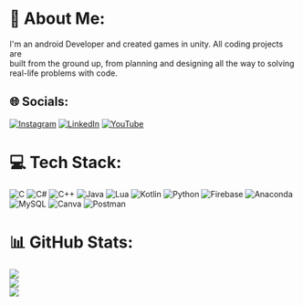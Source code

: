 # 💫 About Me:
I'm an android Developer and created games in unity. All coding projects are<br>built from the ground up, from planning and designing all the way to solving <br>real-life problems with code.


## 🌐 Socials:
[![Instagram](https://img.shields.io/badge/Instagram-%23E4405F.svg?logo=Instagram&logoColor=white)](https://instagram.com/lakshyagupta7089) [![LinkedIn](https://img.shields.io/badge/LinkedIn-%230077B5.svg?logo=linkedin&logoColor=white)](https://linkedin.com/in/Lakshya-Gupta) [![YouTube](https://img.shields.io/badge/YouTube-%23FF0000.svg?logo=YouTube&logoColor=white)](https://youtube.com/@UCnp7uAgbKDxiDx1KUBjjEmQ) 

# 💻 Tech Stack:
![C](https://img.shields.io/badge/c-%2300599C.svg?style=for-the-badge&logo=c&logoColor=white) ![C#](https://img.shields.io/badge/c%23-%23239120.svg?style=for-the-badge&logo=c-sharp&logoColor=white) ![C++](https://img.shields.io/badge/c++-%2300599C.svg?style=for-the-badge&logo=c%2B%2B&logoColor=white) ![Java](https://img.shields.io/badge/java-%23ED8B00.svg?style=for-the-badge&logo=java&logoColor=white) ![Lua](https://img.shields.io/badge/lua-%232C2D72.svg?style=for-the-badge&logo=lua&logoColor=white) ![Kotlin](https://img.shields.io/badge/kotlin-%230095D5.svg?style=for-the-badge&logo=kotlin&logoColor=white) ![Python](https://img.shields.io/badge/python-3670A0?style=for-the-badge&logo=python&logoColor=ffdd54) ![Firebase](https://img.shields.io/badge/firebase-%23039BE5.svg?style=for-the-badge&logo=firebase) ![Anaconda](https://img.shields.io/badge/Anaconda-%2344A833.svg?style=for-the-badge&logo=anaconda&logoColor=white) ![MySQL](https://img.shields.io/badge/mysql-%2300f.svg?style=for-the-badge&logo=mysql&logoColor=white) ![Canva](https://img.shields.io/badge/Canva-%2300C4CC.svg?style=for-the-badge&logo=Canva&logoColor=white) ![Postman](https://img.shields.io/badge/Postman-FF6C37?style=for-the-badge&logo=postman&logoColor=white)
# 📊 GitHub Stats:
![](https://github-readme-stats.vercel.app/api?username=Lakshya-Coder&theme=dark&hide_border=false&include_all_commits=false&count_private=false)<br/>
![](https://github-readme-streak-stats.herokuapp.com/?user=Lakshya-Coder&theme=dark&hide_border=false)<br/>
![](https://github-readme-stats.vercel.app/api/top-langs/?username=Lakshya-Coder&theme=dark&hide_border=false&include_all_commits=false&count_private=false&layout=compact)
